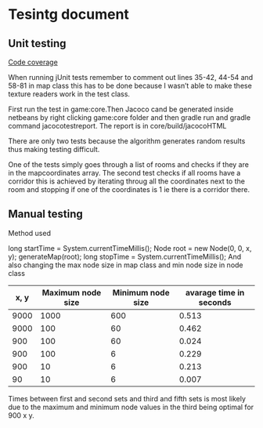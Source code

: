# Tesintg document

## Unit testing
[Code coverage](https://github.com/ViMuilu/CaveGame/blob/main/documents/codecov.png)


When running jUnit tests remember to comment out lines 35-42, 44-54 and 58-81 in map class this has to be done because I wasn’t able to make these texture readers work in the test class. 

First run the test in game:core.Then Jacoco cand be generated inside netbeans by right clicking game:core folder and then gradle run and gradle command jacocotestreport.
The report is in core/build/jacocoHTML


There are only two tests because the algorithm generates random results thus making testing difficult.

One of the tests simply goes through a list of rooms and checks if they are in the mapcoordinates array.
The second test checks if all rooms have a corridor this is achieved by iterating throug all the coordinates next to the room and stopping if one of the coordinates is 1 ie there is a corridor there.

## Manual testing
Method used

long startTime = System.currentTimeMillis();
Node root = new Node(0, 0, x, y);
generateMap(root);
long stopTime = System.currentTimeMillis();
And also changing the max node size in map class and min node size in node class

x, y | Maximum node size | Minimum node size | avarage time in seconds |
----|-------------------|-------------------|-------------------------|
9000 | 1000 | 600 | 0.513 |
9000 | 100 | 60 | 0.462 |
900 | 100 | 60 | 0.024 |
900 | 100 | 6 | 0.229|
900 | 10 | 6 | 0.213 |
90 | 10 | 6 | 0.007 |

Times between first and second sets and third and fifth sets is most likely due to the maximum and minimum node values in the third being optimal for 900 x y.